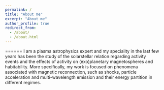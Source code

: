 ```yaml
---
permalink: /
title: "About me"
excerpt: "About me"
author_profile: true
redirect_from: 
  - /about/
  - /about.html
---
```




======
I am a plasma astrophysics expert and my speciality in the last few years has been the study of the solarstellar
relation regarding activity events and the effects of activity on (exo)planetary magnetospheres and
habitability. More specifically, my work is focused on phenomena associated with magnetic reconnection,
such as shocks, particle acceleration and multi-wavelength emission and their energy partition in different
regimes.
